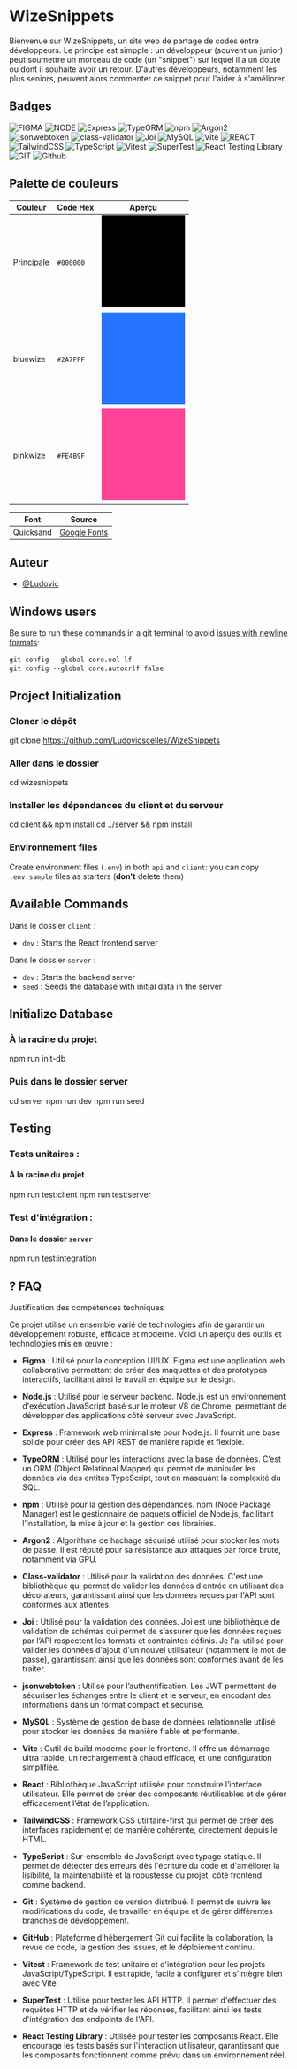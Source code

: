 # WizeSnippets

Bienvenue sur WizeSnippets, un site web de partage de codes entre développeurs. Le principe est simpple : un développeur (souvent un junior) peut soumettre un morceau de code (un "snippet") sur lequel il a un doute ou dont il souhaite avoir un retour. D'autres développeurs, notamment les plus seniors, peuvent alors commenter ce snippet pour l'aider à s'améliorer.

## Badges

![FIGMA](https://img.shields.io/badge/Figma-F24E1E?style=for-the-badge&logo=figma&logoColor=white)
![NODE](https://img.shields.io/badge/Node.js-43853D?stylhttps://files09.oaiusercontent.com/file-2Ys1naxskxARyKnchLbfed?se=2025-07-03T16%3A50%3A36Z&sp=r&sv=2024-08-04&sr=b&rscc=max-age%3D299%2C%20immutable%2C%20private&rscd=attachment%3B%20filename%3D58c708a3-d7f5-4f18-a1ca-1fb91bde8689.png&sig=gO7X%2Bt9NFhRO6bOphgLMg%2B8QxqO9dJWhYHCp3NjMXTo%3De=for-the-badge&logo=node.js&logoColor=white)
![Express](https://img.shields.io/badge/Express-000000?logo=express&logoColor=white&style=for-the-badge)
![TypeORM](https://img.shields.io/badge/TypeORM-262626?logo=typeorm&logoColor=white&style=for-the-badge)
![npm](https://img.shields.io/badge/npm-CB3837?logo=npm&logoColor=fff&style=for-the-badge)
![Argon2](https://img.shields.io/badge/Argon2-2F0C45?logo=argon2&logoColor=white&style=for-the-badge)
![jsonwebtoken](https://img.shields.io/badge/jsonwebtoken-EF8138?logo=json-web-token&logoColor=white&style=for-the-badge)
![class-validator](https://img.shields.io/badge/class--validator-005A9C?style=for-the-badge)
![Joi](https://img.shields.io/badge/joi-9900FF?logo=data&logoColor=white&style=for-the-badge)
![MySQL](https://img.shields.io/badge/MySQL-4479A1?logo=mysql&logoColor=white&style=for-the-badge)
![Vite](https://img.shields.io/badge/Vite-646CFF?logo=vite&logoColor=fff&style=for-the-badge)
![REACT](https://img.shields.io/badge/React-20232A?style=for-the-badge&logo=react&logoColor=61DAFB)
![TailwindCSS](https://img.shields.io/badge/Tailwind%20CSS-%2338B2AC.svg?logo=tailwind-css&logoColor=white&style=for-the-badge)
![TypeScript](https://img.shields.io/badge/TypeScript-3178C6?logo=typescript&logoColor=fff&style=for-the-badge)
![Vitest](https://img.shields.io/badge/vitest-6E9F18?logo=vitest&logoColor=white&style=for-the-badge)
![SuperTest](https://img.shields.io/badge/SuperTest-0000FF?logo=supertest&logoColor=white&style=for-the-badge)
![React Testing Library](https://img.shields.io/badge/React%20Testing%20Library-22BCE5?logo=testinglibrary&logoColor=white&style=for-the-badge)
![GIT](https://img.shields.io/badge/GIT-E44C30?style=for-the-badge&logo=git&logoColor=white)
![Github](https://img.shields.io/badge/GitHub-100000?style=for-the-badge&logo=github&logoColor=white)

## Palette de couleurs

| Couleur    | Code Hex  | Aperçu                                       |
| ---------- | --------- | -------------------------------------------- |
| Principale | `#000000` | ![](./client/src/assets/colors/black.png)    |
| bluewize   | `#2A7FFF` | ![](./client/src/assets/colors/bluewize.png) |
| pinkwize   | `#FE4B9F` | ![](./client/src/assets/colors/pinkwize.png) |

| Font      | Source                                                                                           |
| --------- | ------------------------------------------------------------------------------------------------ |
| Quicksand | [Google Fonts](https://fonts.googleapis.com/css2?family=Quicksand:wght@400;500;700&display=swap) |

## Auteur

- [@Ludovic](https://github.com/Ludovicscelles)

## Windows users

Be sure to run these commands in a git terminal to avoid [issues with newline formats](https://en.wikipedia.org/wiki/Newline#Issues_with_different_newline_formats):

```
git config --global core.eol lf
git config --global core.autocrlf false
```

## Project Initialization

### Cloner le dépôt

git clone https://github.com/Ludovicscelles/WizeSnippets

### Aller dans le dossier

cd wizesnippets

### Installer les dépendances du client et du serveur

cd client && npm install
cd ../server && npm install

### Environnement files

Create environment files (`.env`) in both `api` and `client`: you can copy `.env.sample` files as starters (**don't** delete them)

## Available Commands

Dans le dossier `client` :

- `dev` : Starts the React frontend server

Dans le dossier `server` :

- `dev` : Starts the backend server
- `seed` : Seeds the database with initial data in the server

## Initialize Database

### À la racine du projet

npm run init-db

### Puis dans le dossier server

cd server
npm run dev
npm run seed

## Testing

### Tests unitaires :

#### À la racine du projet

npm run test:client
npm run test:server

### Test d'intégration :

#### Dans le dossier `server`

npm run test:integration

## ? FAQ

Justification des compétences techniques

Ce projet utilise un ensemble varié de technologies afin de garantir un développement robuste, efficace et moderne. Voici un aperçu des outils et technologies mis en œuvre :

- **Figma** : Utilisé pour la conception UI/UX. Figma est une application web collaborative permettant de créer des maquettes et des prototypes interactifs, facilitant ainsi le travail en équipe sur le design.

- **Node.js** : Utilisé pour le serveur backend. Node.js est un environnement d'exécution JavaScript basé sur le moteur V8 de Chrome, permettant de développer des applications côté serveur avec JavaScript.

- **Express** : Framework web minimaliste pour Node.js. Il fournit une base solide pour créer des API REST de manière rapide et flexible.

- **TypeORM** : Utilisé pour les interactions avec la base de données. C’est un ORM (Object Relational Mapper) qui permet de manipuler les données via des entités TypeScript, tout en masquant la complexité du SQL.

- **npm** : Utilisé pour la gestion des dépendances. npm (Node Package Manager) est le gestionnaire de paquets officiel de Node.js, facilitant l’installation, la mise à jour et la gestion des librairies.

- **Argon2** : Algorithme de hachage sécurisé utilisé pour stocker les mots de passe. Il est réputé pour sa résistance aux attaques par force brute, notamment via GPU.

- **Class-validator** : Utilisé pour la validation des données. C'est une bibliothèque qui permet de valider les données d'entrée en utilisant des décorateurs, garantissant ainsi que les données reçues par l'API sont conformes aux attentes.

- **Joi** : Utilisé pour la validation des données. Joi est une bibliothèque de validation de schémas qui permet de s’assurer que les données reçues par l’API respectent les formats et contraintes définis. Je l'ai utilisé pour valider les données d'ajout d'un nouvel utilisateur (notamment le mot de passe), garantissant ainsi que les données sont conformes avant de les traiter.

- **jsonwebtoken** : Utilisé pour l’authentification. Les JWT permettent de sécuriser les échanges entre le client et le serveur, en encodant des informations dans un format compact et sécurisé.

- **MySQL** : Système de gestion de base de données relationnelle utilisé pour stocker les données de manière fiable et performante.

- **Vite** : Outil de build moderne pour le frontend. Il offre un démarrage ultra rapide, un rechargement à chaud efficace, et une configuration simplifiée.

- **React** : Bibliothèque JavaScript utilisée pour construire l’interface utilisateur. Elle permet de créer des composants réutilisables et de gérer efficacement l’état de l’application.

- **TailwindCSS** : Framework CSS utilitaire-first qui permet de créer des interfaces rapidement et de manière cohérente, directement depuis le HTML.

- **TypeScript** : Sur-ensemble de JavaScript avec typage statique. Il permet de détecter des erreurs dès l'écriture du code et d'améliorer la lisibilité, la maintenabilité et la robustesse du projet, côté frontend comme backend.

- **Git** : Système de gestion de version distribué. Il permet de suivre les modifications du code, de travailler en équipe et de gérer différentes branches de développement.

- **GitHub** : Plateforme d’hébergement Git qui facilite la collaboration, la revue de code, la gestion des issues, et le déploiement continu.

- **Vitest** : Framework de test unitaire et d'intégration pour les projets JavaScript/TypeScript. Il est rapide, facile à configurer et s'intègre bien avec Vite.

- **SuperTest** : Utilisé pour tester les API HTTP. Il permet d'effectuer des requêtes HTTP et de vérifier les réponses, facilitant ainsi les tests d'intégration des endpoints de l'API.

- **React Testing Library** : Utilisée pour tester les composants React. Elle encourage les tests basés sur l'interaction utilisateur, garantissant que les composants fonctionnent comme prévu dans un environnement réel.
